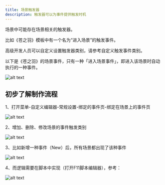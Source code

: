 ```yaml
---
title: 场景触发器
description: 触发器可以为事件提供触发时机
---
```


场景中可能存在场景相关的触发器。

比如《苍之羽》模板中有一个名为“进入场景”的触发事件。

高级开发人员可以自定义设置触发器类别，请参考自定义触发事件类别。

以下是《苍之羽》的场景事件，只有一种「进入场景事件」，即进入该场景时自动执行的一种事件。

![alt text](https://cdn.gcw.wiki/gcw/image/zh_hans/getting-started/7.scene/7.trigger/image.png)

## 初步了解制作流程

1、打开菜单-自定义编辑器-常规设置-绑定的事件页-绑定在场景上的事件页

![alt text](https://cdn.gcw.wiki/gcw/image/zh_hans/getting-started/7.scene/7.trigger/image-1.png)

2、增加、删除、修改场景的事件触发类别

![alt text](https://cdn.gcw.wiki/gcw/image/zh_hans/getting-started/7.scene/7.trigger/image-2.png)

3、比如新增一种事件（New）后，所有场景都出现了该种事件

![alt text](https://cdn.gcw.wiki/gcw/image/zh_hans/getting-started/7.scene/7.trigger/image-3.png)

4、而逻辑需要在脚本中实现（打开F11脚本编辑器），参考：

![alt text](https://cdn.gcw.wiki/gcw/image/zh_hans/getting-started/7.scene/7.trigger/image-4.png)
<!-- 
## 了解更多

- [参考自定义触发事件类别](/zh_hans/getting-started/edit/event) -->
